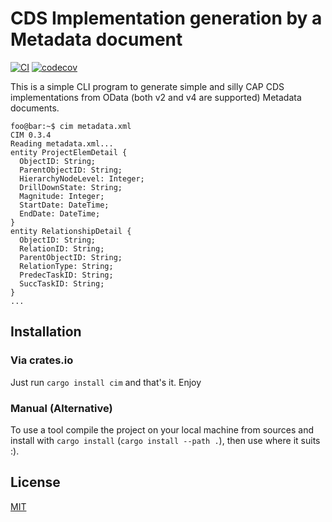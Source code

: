 # **C**DS **I**mplementation generation by a **M**etadata document

[![CI](https://github.com/zkud/cim/actions/workflows/ci.yml/badge.svg)](https://github.com/zkud/cim/actions/workflows/ci.yml)
[![codecov](https://codecov.io/gh/zkud/cim/branch/main/graph/badge.svg?token=YZPSP6J4TK)](https://codecov.io/gh/zkud/cim)

This is a simple CLI program to generate simple and silly CAP CDS implementations from OData (both v2 and v4 are supported) Metadata documents.

```console
foo@bar:~$ cim metadata.xml
CIM 0.3.4
Reading metadata.xml...
entity ProjectElemDetail {
  ObjectID: String;
  ParentObjectID: String;
  HierarchyNodeLevel: Integer;
  DrillDownState: String;
  Magnitude: Integer;
  StartDate: DateTime;
  EndDate: DateTime;
}
entity RelationshipDetail {
  ObjectID: String;
  RelationID: String;
  ParentObjectID: String;
  RelationType: String;
  PredecTaskID: String;
  SuccTaskID: String;
}
...
```

## Installation

### Via crates.io

Just run ```cargo install cim``` and that's it. Enjoy

### Manual (Alternative)

To use a tool compile the project on your local machine from sources and install with ```cargo install``` (```cargo install --path .```), then use where it suits :).

## License

[MIT](LICENSE)

